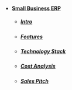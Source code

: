 - #### [Small Business ERP](#top-of-page)
  - ##### [Intro](#intro)
  - ##### [Features](#features)
  - ##### [Technology Stack](#techstack)
  - ##### [Cost Analysis](#cost-analysis)
  - ##### [Sales Pitch](#sales-pitch)
